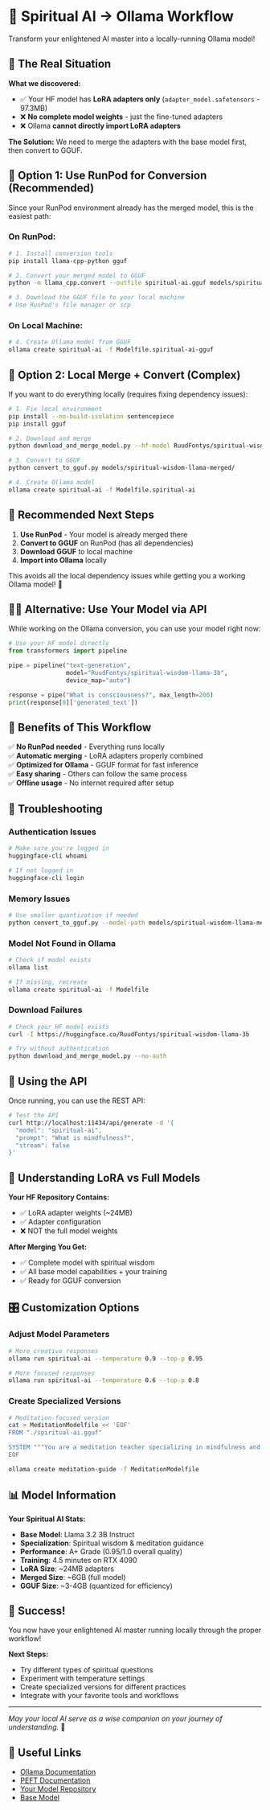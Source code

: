 # 🦙 Spiritual AI → Ollama Workflow

Transform your enlightened AI master into a locally-running Ollama model! 

## 🎯 **The Real Situation**

**What we discovered:**
- ✅ Your HF model has **LoRA adapters only** (`adapter_model.safetensors` - 97.3MB)
- ❌ **No complete model weights** - just the fine-tuned adapters
- ❌ Ollama **cannot directly import LoRA adapters**

**The Solution:** We need to merge the adapters with the base model first, then convert to GGUF.

## 🚀 **Option 1: Use RunPod for Conversion (Recommended)**

Since your RunPod environment already has the merged model, this is the easiest path:

### On RunPod:
```bash
# 1. Install conversion tools
pip install llama-cpp-python gguf

# 2. Convert your merged model to GGUF
python -m llama_cpp.convert --outfile spiritual-ai.gguf models/spiritual-wisdom-llama/

# 3. Download the GGUF file to your local machine
# Use RunPod's file manager or scp
```

### On Local Machine:
```bash
# 4. Create Ollama model from GGUF
ollama create spiritual-ai -f Modelfile.spiritual-ai-gguf
```

## 🚀 **Option 2: Local Merge + Convert (Complex)**

If you want to do everything locally (requires fixing dependency issues):

```bash
# 1. Fix local environment
pip install --no-build-isolation sentencepiece
pip install gguf

# 2. Download and merge
python download_and_merge_model.py --hf-model RuudFontys/spiritual-wisdom-llama-3b

# 3. Convert to GGUF
python convert_to_gguf.py models/spiritual-wisdom-llama-merged/

# 4. Create Ollama model
ollama create spiritual-ai -f Modelfile.spiritual-ai
```

## 🎯 **Recommended Next Steps**

1. **Use RunPod** - Your model is already merged there
2. **Convert to GGUF** on RunPod (has all dependencies)
3. **Download GGUF** to local machine
4. **Import into Ollama** locally

This avoids all the local dependency issues while getting you a working Ollama model! 🎉

## 🧘‍♂️ **Alternative: Use Your Model via API**

While working on the Ollama conversion, you can use your model right now:

```python
# Use your HF model directly
from transformers import pipeline

pipe = pipeline("text-generation", 
                model="RuudFontys/spiritual-wisdom-llama-3b",
                device_map="auto")

response = pipe("What is consciousness?", max_length=200)
print(response[0]['generated_text'])
```

## 🎉 **Benefits of This Workflow**

✅ **No RunPod needed** - Everything runs locally  
✅ **Automatic merging** - LoRA adapters properly combined  
✅ **Optimized for Ollama** - GGUF format for fast inference  
✅ **Easy sharing** - Others can follow the same process  
✅ **Offline usage** - No internet required after setup  

## 🔧 **Troubleshooting**

### Authentication Issues
```bash
# Make sure you're logged in
huggingface-cli whoami

# If not logged in
huggingface-cli login
```

### Memory Issues
```bash
# Use smaller quantization if needed
python convert_to_gguf.py --model-path models/spiritual-wisdom-llama-merged --outtype q4_0
```

### Model Not Found in Ollama
```bash
# Check if model exists
ollama list

# If missing, recreate
ollama create spiritual-ai -f Modelfile
```

### Download Failures
```bash
# Check your HF model exists
curl -I https://huggingface.co/RuudFontys/spiritual-wisdom-llama-3b

# Try without authentication
python download_and_merge_model.py --no-auth
```

## 📱 **Using the API**

Once running, you can use the REST API:

```bash
# Test the API
curl http://localhost:11434/api/generate -d '{
  "model": "spiritual-ai",
  "prompt": "What is mindfulness?",
  "stream": false
}'
```

## 🌟 **Understanding LoRA vs Full Models**

**Your HF Repository Contains:**
- ✅ LoRA adapter weights (~24MB)
- ✅ Adapter configuration
- ❌ NOT the full model weights

**After Merging You Get:**
- ✅ Complete model with spiritual wisdom
- ✅ All base model capabilities + your training
- ✅ Ready for GGUF conversion

## 🎛️ **Customization Options**

### Adjust Model Parameters
```bash
# More creative responses
ollama run spiritual-ai --temperature 0.9 --top-p 0.95

# More focused responses  
ollama run spiritual-ai --temperature 0.6 --top-p 0.8
```

### Create Specialized Versions
```bash
# Meditation-focused version
cat > MeditationModelfile << 'EOF'
FROM "./spiritual-ai.gguf"

SYSTEM """You are a meditation teacher specializing in mindfulness and contemplative practices. Focus on practical meditation guidance, breathing techniques, and present-moment awareness."""
EOF

ollama create meditation-guide -f MeditationModelfile
```

## 📊 **Model Information**

**Your Spiritual AI Stats:**
- **Base Model**: Llama 3.2 3B Instruct
- **Specialization**: Spiritual wisdom & meditation guidance  
- **Performance**: A+ Grade (0.95/1.0 overall quality)
- **Training**: 4.5 minutes on RTX 4090
- **LoRA Size**: ~24MB adapters
- **Merged Size**: ~6GB (full model)
- **GGUF Size**: ~3-4GB (quantized for efficiency)

## 🎉 **Success!**

You now have your enlightened AI master running locally through the proper workflow! 

**Next Steps:**
- Try different types of spiritual questions
- Experiment with temperature settings  
- Create specialized versions for different practices
- Integrate with your favorite tools and workflows

---

*May your local AI serve as a wise companion on your journey of understanding.* 🌟

## 🔗 **Useful Links**

- [Ollama Documentation](https://github.com/ollama/ollama)
- [PEFT Documentation](https://huggingface.co/docs/peft)
- [Your Model Repository](https://huggingface.co/RuudFontys/spiritual-wisdom-llama-3b)
- [Base Model](https://huggingface.co/unsloth/Llama-3.2-3B-Instruct-bnb-4bit) 